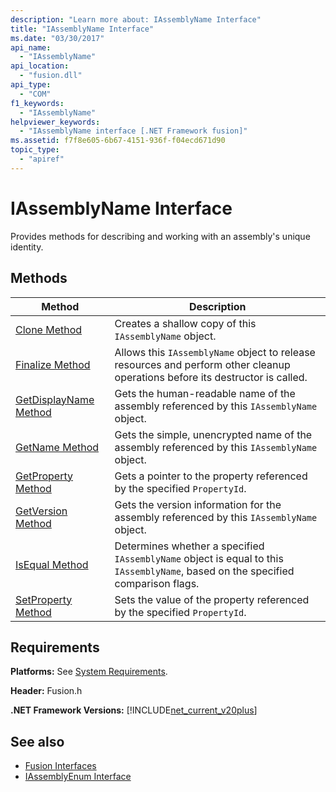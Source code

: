 ```yaml
---
description: "Learn more about: IAssemblyName Interface"
title: "IAssemblyName Interface"
ms.date: "03/30/2017"
api_name: 
  - "IAssemblyName"
api_location: 
  - "fusion.dll"
api_type: 
  - "COM"
f1_keywords: 
  - "IAssemblyName"
helpviewer_keywords: 
  - "IAssemblyName interface [.NET Framework fusion]"
ms.assetid: f7f8e605-6b67-4151-936f-f04ecd671d90
topic_type: 
  - "apiref"
---
```

# IAssemblyName Interface

Provides methods for describing and working with an assembly's unique identity.  
  
## Methods  
  
|Method|Description|  
|------------|-----------------|  
|[Clone Method](iassemblyname-clone-method.md)|Creates a shallow copy of this `IAssemblyName` object.|  
|[Finalize Method](iassemblyname-finalize-method.md)|Allows this `IAssemblyName` object to release resources and perform other cleanup operations before its destructor is called.|  
|[GetDisplayName Method](iassemblyname-getdisplayname-method.md)|Gets the human-readable name of the assembly referenced by this `IAssemblyName` object.|  
|[GetName Method](iassemblyname-getname-method.md)|Gets the simple, unencrypted name of the assembly referenced by this `IAssemblyName` object.|  
|[GetProperty Method](iassemblyname-getproperty-method.md)|Gets a pointer to the property referenced by the specified `PropertyId`.|  
|[GetVersion Method](iassemblyname-getversion-method.md)|Gets the version information for the assembly referenced by this `IAssemblyName` object.|  
|[IsEqual Method](iassemblyname-isequal-method.md)|Determines whether a specified `IAssemblyName` object is equal to this `IAssemblyName`, based on the specified comparison flags.|  
|[SetProperty Method](iassemblyname-setproperty-method.md)|Sets the value of the property referenced by the specified `PropertyId`.|  
  
## Requirements  

 **Platforms:** See [System Requirements](../../get-started/system-requirements.md).  
  
 **Header:** Fusion.h  
  
 **.NET Framework Versions:** [!INCLUDE[net_current_v20plus](../../../../includes/net-current-v20plus-md.md)]  
  
## See also

- [Fusion Interfaces](fusion-interfaces.md)
- [IAssemblyEnum Interface](iassemblyenum-interface.md)
